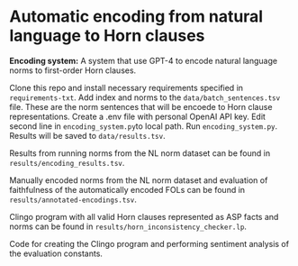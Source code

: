 # Automatic encoding from natural language to Horn clauses

**Encoding system:**
A system that use GPT-4 to encode natural language norms to first-order Horn clauses.

Clone this repo and install necessary requirements specified in `requirements-txt`. 
Add index and norms to the `data/batch_sentences.tsv` file. These are the norm sentences that will be encoede to Horn clause representations.
Create a .env file with personal OpenAI API key.
Edit second line in `encoding_system.py`to local path.
Run `encoding_system.py`. Results will be saved to `data/results.tsv`.

Results from running norms from the NL norm dataset can be found in `results/encoding_results.tsv`. 

Manually encoded norms from the NL norm dataset and evaluation of faithfulness of the automatically encoded FOLs can be found in `results/annotated-encodings.tsv`.

Clingo program with all valid Horn clauses represented as ASP facts and norms can be found in `results/horn_inconsistency_checker.lp`.

Code for creating the Clingo program and performing sentiment analysis of the evaluation constants.
